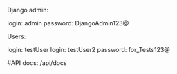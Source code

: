 Django admin:

login: admin
password: DjangoAdmin123@

Users:

login: testUser
login: testUser2
password: for_Tests123@


#API docs: /api/docs
